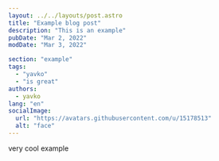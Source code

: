 ```yaml
---
layout: ../../layouts/post.astro
title: "Example blog post"
description: "This is an example"
pubDate: "Mar 2, 2022"
modDate: "Mar 3, 2022"

section: "example"
tags:
  - "yavko"
  - "is great"
authors:
  - yavko
lang: "en"
socialImage:
  url: "https://avatars.githubusercontent.com/u/15178513"
  alt: "face"
---
```


very cool example
